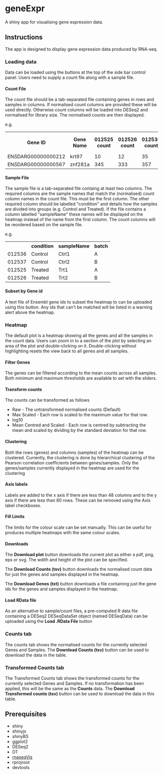 # geneExpr

A shiny app for visualising gene expression data.

## Instructions

The app is designed to display gene expression data produced by RNA-seq.

### Loading data

Data can be loaded using the buttons at the top of the side bar control panel. Users need to supply a count file along with a sample file.

#### Count File
The count file should be a tab-separated file containing genes in rows and samples in columns.
If normalised count columns are provided these will be used directly. Otherwise count columns will be loaded into DESeq2 and normalised for library size. The normalised counts are then displayed.

e.g.
<table class="table-bordered-centered">
  <tr>
    <th>Gene ID</th>
    <th>Gene Name</th>
    <th>012525 count</th>
    <th>012526 count</th>
    <th>012536 count</th>
    <th>012537 count</th>
    <th>012525 normalised count</th>
    <th>012526 normalised count</th>
    <th>012536 normalised count</th>
    <th>012537 normalised count</th>
  </tr>
  <tr>
    <td>ENSDARG00000000212</td>
    <td>krt97</td>
    <td>10</td>
    <td>12</td>
    <td>35</td>
    <td>42</td>
    <td>12.3</td>
    <td>14.6</td>
    <td>35.6</td>
    <td>45.1</td>
  </tr>
  <tr>
    <td>ENSDARG00000000567</td>
    <td>znf281a</td>
    <td>345</td>
    <td>333</td>
    <td>357</td>
    <td>365</td>
    <td>322.5</td>
    <td>343.7</td>
    <td>363.2</td>
    <td>380.0</td>
  </tr>
</table>

#### Sample File

The sample file is a tab-separated file containg at least two columns. The required columns are the sample names that match the (normalised) count column names in the count file. This must be the first column. The other required column should be labelled "condition" and details how the samples are divided into groups (e.g. Control and Treated). If the file contains a column labelled "sampleName" these names will be displayed on the heatmap instead of the name from the first column. The count columns will be reordered based on the sample file.

e.g.
<table class="table-bordered-centered">
  <tr>
    <th></th>
    <th>condition</th>
    <th>sampleName</th>
    <th>batch</th>
  </tr>
  <tr>
    <td>012536</td>
    <td>Control</td>
    <td>Ctrl1</td>
    <td>A</td>
  </tr>
  <tr>
    <td>012537</td>
    <td>Control</td>
    <td>Ctrl2</td>
    <td>B</td>
  </tr>
  <tr>
    <td>012525</td>
    <td>Treated</td>
    <td>Trt1</td>
    <td>A</td>
  </tr>
  <tr>
    <td>012526</td>
    <td>Treated</td>
    <td>Trt2</td>
    <td>B</td>
  </tr>
</table>

#### Subset by Gene id

A text file of Ensembl gene ids to subset the heatmap to can be uploaded using this button. Any ids that can't be matched will be listed in a warning alert above the heatmap.

### Heatmap

The default plot is a heatmap showing all the genes and all the samples in the count data. Users can zoom in to a section of the plot by selecting an area of the plot and double-clicking on it. Double-clicking without highlighting resets the view back to all genes and all samples.

#### Filter Genes

The genes can be filtered according to the mean counts across all samples. Both minimum and maximum thresholds are available to set with the sliders.

#### Transform counts

The counts can be transformed as follows

* Raw - The untransformed normalised counts (Default)
* Max Scaled - Each row is scaled to the maximum value for that row.
* log10
* Mean Centred and Scaled - Each row is centred by subtracting the mean and scaled by dividing by the standard deviation for that row.

#### Clustering

Both the rows (genes) and columns (samples) of the heatmap can be clustered. Currently, the clustering is done by hierarchical clustering of the Pearson correlation coefficients between genes/samples. Only the genes/samples currently displayed in the heatmap are used for the clustering

#### Axis labels

Labels are added to the x axis if there are less than 48 columns and to the y axis if there are less than 80 rows. These can be removed using the Axis label checkboxes.

#### Fill Limits

The limits for the colour scale can be set manually. This can be useful for produces multiple heatmaps with the same colour scales.

#### Downloads

The **Download plot** button downloads the current plot as either a pdf, png, eps or svg. The wdith and height of the plot can be specified.

The **Download Counts (tsv)** button downloads the normalised count data for just the genes and samples displayed in the heatmap.

The **Download Genes (txt)** button downloads a file containing just the gene ids for the genes and samples displayed in the heatmap.

#### Load RData file

As an alternative to sample/count files, a pre-computed R data file containing a DESeq2 DESeqDataSet object (named DESeqData) can be uploaded using the **Load .RData File** button 

### Counts tab

The counts tab shows the normalised counts for the currently selected Genes and Samples. The **Download Counts (tsv)** button can be used to download the data in the table.

### Transformed Counts tab

The Transformed Counts tab shows the transformed counts for the currently selected Genes and Samples. If no transformation has been applied, this will be the same as the **Counts** data. The **Download Transformed counts (tsv)** button can be used to download the data in this table.

## Prerequisites

* shiny
* shinyjs
* shinyBS
* ggplot2
* DESeq2
* DT
* [rnaseqVis](https://github.com/richysix/rnaseqVis)
* rprojroot
* devtools
